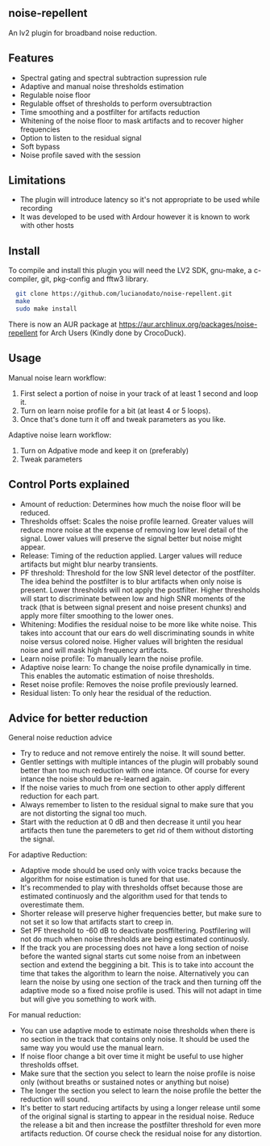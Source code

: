 noise-repellent
-------
An lv2 plugin for broadband noise reduction.

Features
-------
* Spectral gating and spectral subtraction supression rule
* Adaptive and manual noise thresholds estimation
* Regulable noise floor
* Regulable offset of thresholds to perform oversubtraction
* Time smoothing and a postfilter for artifacts reduction
* Whitening of the noise floor to mask artifacts and to recover higher frequencies
* Option to listen to the residual signal
* Soft bypass
* Noise profile saved with the session

Limitations
-------
* The plugin will introduce latency so it's not appropriate to be used while recording
* It was developed to be used with Ardour however it is known to work with other hosts

Install
-------
To compile and install this plugin you will need the LV2 SDK, gnu-make, a c-compiler, git, pkg-config and fftw3 library.

```bash
  git clone https://github.com/lucianodato/noise-repellent.git
  make
  sudo make install
```

There is now an AUR package at https://aur.archlinux.org/packages/noise-repellent for Arch Users (Kindly done by CrocoDuck).

Usage
-----
Manual noise learn workflow:
1) First select a portion of noise in your track of at least 1 second and loop it.
2) Turn on learn noise profile for a bit (at least 4 or 5 loops).
3) Once that's done turn it off and tweak parameters as you like.

Adaptive noise learn workflow:
1) Turn on Adpative mode and keep it on (preferably)
2) Tweak parameters


Control Ports explained
-----
* Amount of reduction: Determines how much the noise floor will be reduced.
* Thresholds offset: Scales the noise profile learned. Greater values will reduce more noise at the expense of removing low level detail of the signal. Lower values will preserve the signal better but noise might appear.
* Release: Timing of the reduction applied. Larger values will reduce artifacts but might blur nearby transients.
* PF threshold: Threshold for the low SNR level detector of the postfilter. The idea behind the postfilter is to blur artifacts when only noise is present. Lower thresholds will not apply the postfilter. Higher thresholds will start to discriminate between low and high SNR moments of the track (that is between signal present and noise present chunks) and apply more filter smoothing to the lower ones.
* Whitening: Modifies the residual noise to be more like white noise. This takes into account that our ears do well discriminating sounds in white noise versus colored noise. Higher values will brighten the residual noise and will mask high frequency artifacts.
* Learn noise profile: To manually learn the noise profile.
* Adaptive noise learn: To change the noise profile dynamically in time. This enables the automatic estimation of noise thresholds.
* Reset noise profile: Removes the noise profile previously learned.
* Residual listen: To only hear the residual of the reduction.

Advice for better reduction
-----
General noise reduction advice
* Try to reduce and not remove entirely the noise. It will sound better.
* Gentler settings with multiple intances of the plugin will probably sound better than too much reduction with one intance. Of course for every intance the noise should be re-learned again.
* If the noise varies to much from one section to other apply different reduction for each part.
* Always remember to listen to the residual signal to make sure that you are not distorting the signal too much.
* Start with the reduction at 0 dB and then decrease it until you hear artifacts then tune the paremeters to get rid of them without distorting the signal.

For adaptive Reduction:
* Adaptive mode should be used only with voice tracks because the algorithm for noise estimation is tuned for that use.
* It's recommended to play with thresholds offset because those are estimated continuosly and the algorithm used for that tends to overestimate them.
* Shorter release will preserve higher frequencies better, but make sure to not set it so low that artifacts start to creep in.
* Set PF threshold to -60 dB to deactivate posffiltering. Postfilering will not do much when noise thresholds are being estimated continuosly.
* If the track you are processing does not have a long section of noise before the wanted signal starts cut some noise from an inbetween section and extend the beggining a bit. This is to take into account the time that takes the algorithm to learn the noise. Alternatively you can learn the noise by using one section of the track and then turning off the adaptive mode so a fixed noise profile is used. This will not adapt in time but will give you something to work with.

For manual reduction:
* You can use adaptive mode to estimate noise thresholds when there is no section in the track that contains only noise. It should be used the same way you would use the manual learn.
* If noise floor change a bit over time it might be useful to use higher thresholds offset.
* Make sure that the section you select to learn the noise profile is noise only (without breaths or sustained notes or anything but noise)
* The longer the section you select to learn the noise profile the better the reduction will sound.
* It's better to start reducing artifacts by using a longer release until some of the original signal is starting to appear in the residual noise. Reduce the release a bit and then increase the postfilter threshold for even more artifacts reduction. Of course check the residual noise for any distortion.
